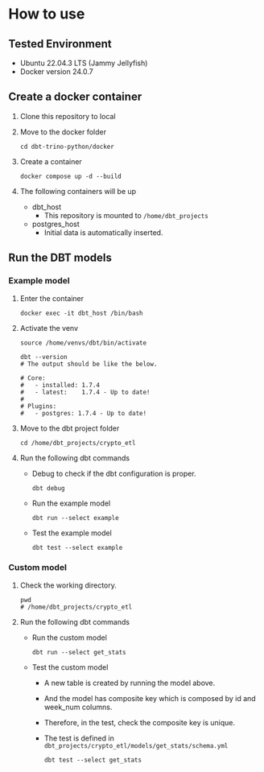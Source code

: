 # How to use

## Tested Environment

- Ubuntu 22.04.3 LTS (Jammy Jellyfish)
- Docker version 24.0.7

## Create a docker container

1. Clone this repository to local
2. Move to the docker folder

    ``` [bash]
    cd dbt-trino-python/docker
    ```

3. Create a container

    ``` [bash]
    docker compose up -d --build
    ```

4. The following containers will be up
   - dbt_host
     - This repository is mounted to ```/home/dbt_projects```
   - postgres_host
     - Initial data is automatically inserted.

## Run the DBT models

### Example model

1. Enter the container

    ``` [bash]
    docker exec -it dbt_host /bin/bash
    ```

2. Activate the venv

    ``` [bash]
    source /home/venvs/dbt/bin/activate

    dbt --version
    # The output should be like the below.

    # Core:
    #   - installed: 1.7.4
    #   - latest:    1.7.4 - Up to date!
    # 
    # Plugins:
    #   - postgres: 1.7.4 - Up to date!
    ```

3. Move to the dbt project folder

    ``` [bash]
    cd /home/dbt_projects/crypto_etl
    ```

4. Run the following dbt commands
    - Debug to check if the dbt configuration is proper.

        ``` [bash]
        dbt debug
        ```

    - Run the example model

        ``` [bash]
        dbt run --select example
        ```

    - Test the example model

        ``` [bash]
        dbt test --select example
        ```

### Custom model

1. Check the working directory.

    ``` [bash]
    pwd
    # /home/dbt_projects/crypto_etl
    ```

2. Run the following dbt commands

    - Run the custom model

        ``` [bash]
        dbt run --select get_stats
        ```

    - Test the custom model
      - A new table is created by running the model above.
      - And the model has composite key which is composed by id and week_num columns.
      - Therefore, in the test, check the composite key is unique.
      - The test is defined in ```dbt_projects/crypto_etl/models/get_stats/schema.yml```

        ``` [bash]
        dbt test --select get_stats
        ```
